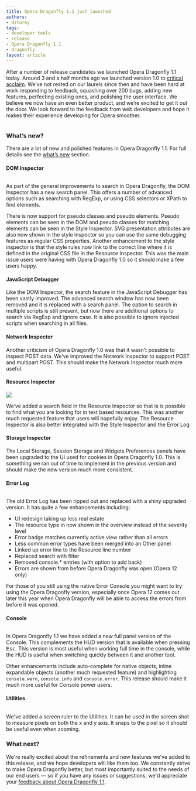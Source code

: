 ```yaml
---
title: Opera Dragonfly 1.1 just launched
authors:
- dstorey
tags:
- developer tools
- release
- Opera Dragonfly 1.1
- dragonfly
layout: article
---
```

<p>After a number of release candidates we launched Opera Dragonfly 1.1 today. Around 3 and a half months ago we launched version 1.0 to <a href="http://www.sitepoint.com/opera-dragonfly-1-browser-development-tool/">critical</a> <a href="http://www.webmonkey.com/2011/05/opera-dragonfly-a-worthy-addition-your-web-development-toolkit/">acclaim</a>. We’ve not rested on our laurels since then and have been hard at work responding to feedback, squashing over 200 bugs, adding new features, perfecting existing ones, and polishing the user interface. We believe we now have an even better product, and we’re excited to get it out the door. We look forward to the feedback from web developers and hope it makes their experience developing for Opera smoother.</p>

<img src="/blog/opera-dragonfly-1-1/Screen%20Shot%202011-08-31%20at%2020.37.50.png" alt="" />

<h3>What’s new?</h3>

<p>There are a lot of new and polished features in Opera Dragonfly 1.1.  For full details see the <a href="http://www.opera.com/dragonfly/new/">what’s new</a> section.</p>


<h4>DOM Inspector</h4>

<img src="/blog/opera-dragonfly-1-1/Screen%20Shot%202011-08-31%20at%2020.51.00.png" alt="" />

<p>As part of the general improvements to search in Opera Dragonfly, the DOM Inspector has a new search panel. This offers a number of advanced options such as searching with RegExp, or using CSS selectors or XPath to find elements.</p>

<p>There is now support for pseudo classes and pseudo elements. Pseudo elements can be seen in the DOM and pseudo classes for matching elements can be seen in the Style Inspector. SVG presentation attributes are also now shown in the style inspector so you can use the same debugging features as regular CSS properties. Another enhancement to the style inspector is that the style rules now link to the correct line where it is defined in the original CSS file in the Resource Inspector. This was the main issue users were having with Opera Dragonfly 1.0 so it should make a few users happy.</p>

<h4>JavaScript Debugger</h4>

<p>Like the DOM Inspector, the search feature in the JavaScript Debugger has been vastly improved. The advanced search window has now been removed and it is replaced with a search panel. The option to search in multiple scripts is still present, but now there are additional options to search via RegExp and ignore case. It is also possible to ignore injected scripts when searching in all files.</p>

<h4>Network Inspector</h4>

<p>Another criticism of Opera Dragonfly 1.0 was that it wasn&#39;t possible to inspect POST data. We’ve improved the Network Inspector to support POST and multipart POST. This should make the Network Inspector much more useful.</p>

<h4>Resource Inspector</h4>

<img src="/blog/opera-dragonfly-1-1/Screen%20Shot%202011-08-31%20at%2023.55.42.png" />

<p>We’ve added a search field in the Resource Inspector so that is is possible to find what you are looking for in text based resources. This was another much requested feature that users will hopefully enjoy. The Resource Inspector is also better integrated with the Style Inspector and the Error Log</p>

<h4>Storage Inspector</h4>

The Local Storage, Session Storage and Widgets Preferences panels have been upgraded to the UI used for cookies in Opera Dragonfly 1.0. This is something we ran out of time to implement in the previous version and should make the new version much more consistent. 

<h4>Error Log</h4>

<img src="/blog/opera-dragonfly-1-1/Screen%20Shot%202011-08-31%20at%2020.53.34.png" alt="" />

The old Error Log has been ripped out and replaced with a shiny upgraded version. It has quite a few enhancements including:

<ul>
     <li>UI redesign taking up less real estate</li>
     <li>The resource type in  now shown in the overview instead of the severity level</li>
     <li>Error badge matches currently active view rather than all errors</li>
     <li>Less common error types have been merged into an Other panel</li>
     <li>Linked up error line to the Resource line number</li>
     <li>Replaced search with filter</li>
     <li>Removed console.* entries (with option to add back)</li>
     <li>Errors are shown from before Opera Dragonfly was open (Opera 12 only)</li>
</ul>

<p>For those of you still using the native Error Console you might want to try using the Opera Dragonfly version, especially once Opera 12 comes out later this year when Opera Dragonfly will be able to access the errors from before it was opened.</p> 

<h4>Console</h4>

<img src="/blog/opera-dragonfly-1-1/Screen%20Shot%202011-08-31%20at%2020.59.42.png" alt="" /> 

<p>In Opera Dragonfly 1.1 we have added a new full panel version of the Console. This complements the HUD version that is available when pressing <kbd>Esc</kbd>. This version is most useful when working full time in the console, while the HUD is useful when switching quickly between it and another tool.</p>

<p>Other enhancements include auto-complete for native objects, inline expandable objects (another much requested feature) and highlighting <code>console.warn</code>, <code>console.info</code> and <code>console.error</code>. This release should make it much more useful for Console power users.</p>

<h4>Utilities</h4>

<img src="/blog/opera-dragonfly-1-1/Screen%20Shot%202011-09-01%20at%2000.19.24.png" alt="" />

<p>We&#39;ve added a screen ruler to the Utilities. It can be used in the screen shot to measure pixels on both the x and y axis. It snaps to the pixel so it should be useful even when zooming.</p>

<h3>What next?</h3>

<p>We&#39;re really excited about the refinements and new features we&#39;ve added to this release, and we hope developers will like them too. We constantly strive to make Opera Dragonfly better, but most importantly suited to the needs of our end users — so if you have any issues or suggestions, we&#39;d appreciate your <a href="http://www.opera.com/dragonfly/feedback/">feedback about Opera Dragonfly 1.1</a>.</p>
